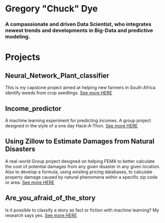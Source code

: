 # Gregory "Chuck" Dye
### A compassionate and driven Data Scientist, who integrates newest trends and developments in Big-Data and predictive modeling.

# Projects
## Neural_Network_Plant_classifier
This is my capstone project aimed at helping new farmers in South Africa identify weeds from crop seedlings.
[See more HERE](https://github.com/GCdye/Neural_Network_Plant_classifier)
## Income_predictor
A machine learning experiment for predicting incomes. A group project designed in the style of a one day Hack-A-Thon.
[See more HERE](https://github.com/GCdye/Income_predictor)

## Using Zillow to Estimate Damages from Natural Disasters
A real-world Group project designed on helping FEMA to better calculate the cost of potential damages from any given disaster in any given location. Also to develop a formula, using existing pricing databases, to calculate property damage caused by natural phenomena within a specific zip code or area.
[See more HERE](https://github.com/zeeemo/Disaster-Estimates)

## Are_you_afraid_of_the_story
Is it possible to classify a story as fact or fiction with machine learning? My research says yes.
[See more HERE](https://github.com/GCdye/Are_you_afraid_of_the_story)
